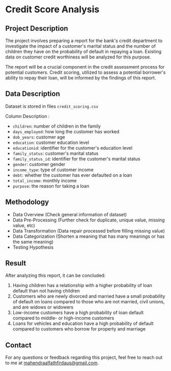 # Credit Score Analysis

## Project Description
The project involves preparing a report for the bank's credit department to investigate the impact of a customer's marital status and the number of children they have on the probability of default in repaying a loan. Existing data on customer credit worthiness will be analyzed for this purpose.

The report will be a crucial component in the credit assessment process for potential customers. Credit scoring, utilized to assess a potential borrower's ability to repay their loan, will be informed by the findings of this report.

## Data Description
Dataset is stored in files `credit_scoring.csv`

Column Description :
- `children`: number of children in the family
- `days_employed`: how long the customer has worked
- `dob_years`: customer age
- `education`: customer education level
- `educationid`: identifier for the customer's education level
- `family_status`: customer's marital status
- `family_status_id`: identifier for the customer's marital status
- `gender`: customer gender
- `income_type`: type of customer income
- `debt`: whether the customer has ever defaulted on a loan
- `total_income`: monthly income
- `purpose`: the reason for taking a loan

## Methodology
- Data Overview (Check general information of dataset)
- Data Pre-Processing (Further check for duplicate, unique value, missing value, etc)
- Data Transformation (Data repair processed before filling missing value)
- Data Categorization (Shorten a meaning that has many meanings or has the same meaning)
- Testing Hypothesis

## Result
After analyzing this report, it can be concluded:

1. Having children has a relationship with a higher probability of loan default than not having children
2. Customers who are newly divorced and married have a small probability of default on loans compared to those who are not married, civil unions, and are widows or widowers
3. Low-income customers have a high probability of loan default compared to middle- or high-income customers
4. Loans for vehicles and education have a high probability of default compared to customers who borrow for property and marriage


## Contact
For any questions or feedback regarding this project, feel free to reach out to me at mahendraalfathfirdaus@gmail.com.
